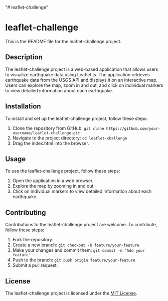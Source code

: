 "# leaflet-challenge"

# leaflet-challenge

This is the README file for the leaflet-challenge project.

## Description

The leaflet-challenge project is a web-based application that allows users to visualize earthquake data using Leaflet.js. The application retrieves earthquake data from the USGS API and displays it on an interactive map. Users can explore the map, zoom in and out, and click on individual markers to view detailed information about each earthquake.

## Installation

To install and set up the leaflet-challenge project, follow these steps:

1. Clone the repository from GitHub: `git clone https://github.com/your-username/leaflet-challenge.git`
2. Navigate to the project directory: `cd leaflet-challenge`
3. Drag the index.html into the browser.

## Usage

To use the leaflet-challenge project, follow these steps:

1. Open the application in a web browser.
2. Explore the map by zooming in and out.
3. Click on individual markers to view detailed information about each earthquake.

## Contributing

Contributions to the leaflet-challenge project are welcome. To contribute, follow these steps:

1. Fork the repository.
2. Create a new branch: `git checkout -b feature/your-feature`
3. Make your changes and commit them: `git commit -m 'Add your feature'`
4. Push to the branch: `git push origin feature/your-feature`
5. Submit a pull request.

## License

The leaflet-challenge project is licensed under the [MIT License](https://opensource.org/licenses/MIT).
